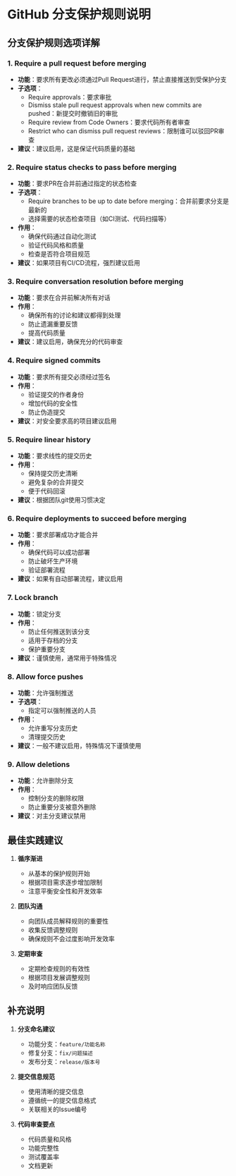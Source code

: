 # GitHub 分支保护规则说明

## 分支保护规则选项详解

### 1. Require a pull request before merging
- **功能**：要求所有更改必须通过Pull Request进行，禁止直接推送到受保护分支
- **子选项**：
  - Require approvals：要求审批
  - Dismiss stale pull request approvals when new commits are pushed：新提交时撤销旧的审批
  - Require review from Code Owners：要求代码所有者审查
  - Restrict who can dismiss pull request reviews：限制谁可以驳回PR审查
- **建议**：建议启用，这是保证代码质量的基础

### 2. Require status checks to pass before merging
- **功能**：要求PR在合并前通过指定的状态检查
- **子选项**：
  - Require branches to be up to date before merging：合并前要求分支是最新的
  - 选择需要的状态检查项目（如CI测试、代码扫描等）
- **作用**：
  - 确保代码通过自动化测试
  - 验证代码风格和质量
  - 检查是否符合项目规范
- **建议**：如果项目有CI/CD流程，强烈建议启用

### 3. Require conversation resolution before merging
- **功能**：要求在合并前解决所有对话
- **作用**：
  - 确保所有的讨论和建议都得到处理
  - 防止遗漏重要反馈
  - 提高代码质量
- **建议**：建议启用，确保充分的代码审查

### 4. Require signed commits
- **功能**：要求所有提交必须经过签名
- **作用**：
  - 验证提交的作者身份
  - 增加代码的安全性
  - 防止伪造提交
- **建议**：对安全要求高的项目建议启用

### 5. Require linear history
- **功能**：要求线性的提交历史
- **作用**：
  - 保持提交历史清晰
  - 避免复杂的合并提交
  - 便于代码回滚
- **建议**：根据团队git使用习惯决定

### 6. Require deployments to succeed before merging
- **功能**：要求部署成功才能合并
- **作用**：
  - 确保代码可以成功部署
  - 防止破坏生产环境
  - 验证部署流程
- **建议**：如果有自动部署流程，建议启用

### 7. Lock branch
- **功能**：锁定分支
- **作用**：
  - 防止任何推送到该分支
  - 适用于存档的分支
  - 保护重要分支
- **建议**：谨慎使用，通常用于特殊情况

### 8. Allow force pushes
- **功能**：允许强制推送
- **子选项**：
  - 指定可以强制推送的人员
- **作用**：
  - 允许重写分支历史
  - 清理提交历史
- **建议**：一般不建议启用，特殊情况下谨慎使用

### 9. Allow deletions
- **功能**：允许删除分支
- **作用**：
  - 控制分支的删除权限
  - 防止重要分支被意外删除
- **建议**：对主分支建议禁用

## 最佳实践建议

1. **循序渐进**
   - 从基本的保护规则开始
   - 根据项目需求逐步增加限制
   - 注意平衡安全性和开发效率

2. **团队沟通**
   - 向团队成员解释规则的重要性
   - 收集反馈调整规则
   - 确保规则不会过度影响开发效率

3. **定期审查**
   - 定期检查规则的有效性
   - 根据项目发展调整规则
   - 及时响应团队反馈

## 补充说明

1. **分支命名建议**
   - 功能分支：`feature/功能名称`
   - 修复分支：`fix/问题描述`
   - 发布分支：`release/版本号`

2. **提交信息规范**
   - 使用清晰的提交信息
   - 遵循统一的提交信息格式
   - 关联相关的Issue编号

3. **代码审查要点**
   - 代码质量和风格
   - 功能完整性
   - 测试覆盖率
   - 文档更新 